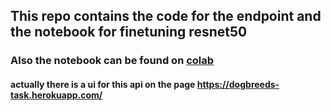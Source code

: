 ##  This repo contains the code for the endpoint and the notebook for finetuning resnet50

### Also the notebook can be found on [colab](https://colab.research.google.com/drive/1n3ER-i1u2Oq8e3Bqvcn8WANNdM6vNPkH?usp=sharing)

#### actually there is a ui for this api  on the page https://dogbreeds-task.herokuapp.com/
